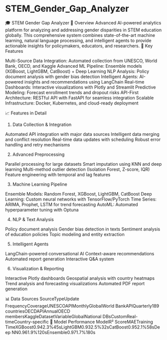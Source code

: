 # STEM_Gender_Gap_Analyzer
🎓 STEM Gender Gap Analyzer
🚀 Overview
Advanced AI-powered analytics platform for analyzing and addressing gender disparities in STEM education globally. This comprehensive system combines state-of-the-art machine learning, natural language processing, and intelligent agents to provide actionable insights for policymakers, educators, and researchers.
🌟 Key Features

Multi-Source Data Integration: Automated collection from UNESCO, World Bank, OECD, and Kaggle
Advanced ML Pipeline: Ensemble models (XGBoost, LightGBM, CatBoost) + Deep Learning
NLP Analysis: Policy document analysis with gender bias detection
Intelligent Agents: AI-powered insights and recommendations using LangChain
Real-time Dashboards: Interactive visualizations with Plotly and Streamlit
Predictive Modeling: Forecast enrollment trends and dropout risks
API-First Architecture: RESTful API with FastAPI for seamless integration
Scalable Infrastructure: Docker, Kubernetes, and cloud-ready deployment

📈 Features in Detail
1. Data Collection & Integration

Automated API integration with major data sources
Intelligent data merging and conflict resolution
Real-time data updates with scheduling
Robust error handling and retry mechanisms

2. Advanced Preprocessing

Parallel processing for large datasets
Smart imputation using KNN and deep learning
Multi-method outlier detection (Isolation Forest, Z-score, IQR)
Feature engineering with temporal and lag features

3. Machine Learning Pipeline

Ensemble Models: Random Forest, XGBoost, LightGBM, CatBoost
Deep Learning: Custom neural networks with TensorFlow/PyTorch
Time Series: ARIMA, Prophet, LSTM for trend forecasting
AutoML: Automated hyperparameter tuning with Optuna

4. NLP & Text Analysis

Policy document analysis
Gender bias detection in texts
Sentiment analysis of education policies
Topic modeling and entity extraction

5. Intelligent Agents

LangChain-powered conversational AI
Context-aware recommendations
Automated report generation
Interactive Q&A system

6. Visualization & Reporting

Interactive Plotly dashboards
Geospatial analysis with country heatmaps
Trend analysis and forecasting visualizations
Automated PDF report generation

📊 Data Sources
SourceTypeUpdate FrequencyCoverageUNESCOAPIMonthlyGlobalWorld BankAPIQuarterly189 countriesOECDAPIAnnualOECD membersKaggleDatasetVariableGlobalNational DBsCustomReal-timeCountry-specific
🔬 Model Performance
ModelR² ScoreMAETraining TimeXGBoost0.942.3%45sLightGBM0.932.5%32sCatBoost0.952.1%58sDeep NN0.961.9%120sEnsemble0.971.7%180s
